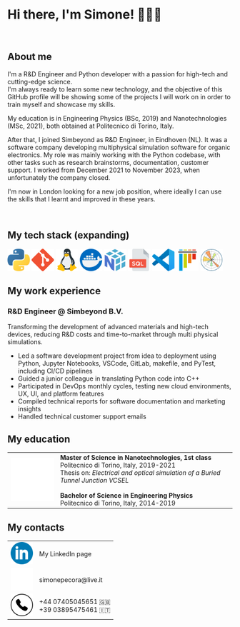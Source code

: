 # Hi there, I'm Simone! 🙋🏻‍♂️

<br>

## About me 
I'm a R&D Engineer and Python developer with a passion for high-tech and cutting-edge science. <br> I'm always ready to learn some new technology, and the objective of this GitHub profile will be showing some of the projects I will work on in order to train myself and showcase my skills.

My education is in Engineering Physics (BSc, 2019) and Nanotechnologies (MSc, 2021), both obtained at Politecnico di Torino, Italy.

After that, I joined Simbeyond as R&D Engineer, in Eindhoven (NL). It was a software company developing multiphysical simulation software for organic electronics. My role was mainly working with the Python codebase, with other tasks such as research brainstorms, documentation, customer support. I worked from December 2021 to November 2023, when unfortunately the company closed. 

I'm now in London looking for a new job position, where ideally I can use the skills that I learnt and improved in these years.

<br>

## My tech stack (expanding)

<div >
	<img width="50" src="assets\imgs\python.png"
    alt="Python" title="Python"/>
    <img width="50" src="assets\imgs\git.png"
    alt="Git" title="Git"/>
    <img width="50" src="assets\imgs\linux.png"
    alt="Linux" title="Linux"/>
    <img width="50" src="assets\imgs\docker.png"
    alt="Docker" title="Docker"/>
    <img width="50" src="assets\imgs\NumPy.png"
    alt="NumPy" title="NumPy"/>
    <img width="50" src="assets\imgs\sql.png"
    alt="SQL" title="SQL"/>
    <img width="50" src="assets\imgs\vscode.png"
    alt="VSCode" title="VSCode"/>
    <img width="50" src="assets\imgs\pytest.png"
    alt="PyTest" title="PyTest"/>
    <img width="50" src="assets\imgs\Matplotlib.png"
    alt="Matplotlib" title="Matplotlib"/>
</div>


## My work experience

### R&D Engineer @ Simbeyond B.V.

Transforming the development of advanced materials and high-tech devices, reducing R&D costs and time-to-market through multi physical simulations.

* Led a software development project from idea to deployment using Python, Jupyter Notebooks, VSCode, GitLab, makefile, and PyTest, including CI/CD pipelines
* Guided a junior colleague in translating Python code into C++
* Participated in DevOps monthly cycles, testing new cloud environments, UX, UI, and platform features
* Compiled technical reports for software documentation and marketing insights
* Handled technical customer support emails

## My education

<table>
<tr>
<td>
    <img width="150" src="assets\imgs\polito.png" alt="PoliTo" title="PoliTo"/>  
</td>

<td>
    <b>Master of Science in Nanotechnologies, 1st class</b>
    <br>
    Politecnico di Torino, Italy, 2019-2021<br>
    Thesis on: <i>Electrical and optical simulation of
    a Buried Tunnel Junction VCSEL</i>
    <br><br>
    <b>Bachelor of Science in Engineering Physics</b>
    <br>
    Politecnico di Torino, Italy, 2014-2019
</td>

</tr>
</table>



## My contacts

<table align="center">

<tr>
    <td>
        <a  href="https://www.linkedin.com/in/simonepecora95/">
        <img width="50" margin=150 src="assets\imgs\linkedin.png"
        alt="My LinkedIn" title="My LinkedIn"/>
        </a>
    </td>
    <td>
        <p>My LinkedIn page</p>
    </td>
</tr>

<tr>
    <td>
        <a  href="mailto:simonepecora@live.it">
        <img width="50"
        src="assets\imgs\mail.png" alt="My Email" title="My Email"/>
        </a>
    </td>
    <td>
            <p>simonepecora@live.it</p>
    </td>
</tr>

<tr>
    <td>
        <img width="50"
        src="assets\imgs\phone.png" alt="My Email" title="My Email"/>
    </td>
    <td>
        +44 07405045651 🇬🇧
        <br>
        +39 03895475461 🇮🇹
    </td>
</tr>

</table>
